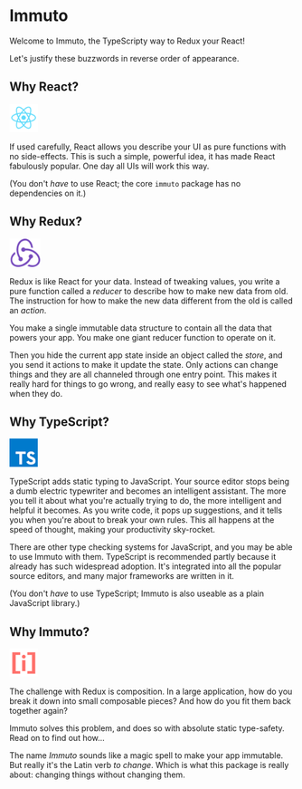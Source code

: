 # Immuto

Welcome to Immuto, the TypeScripty way to Redux your React!

Let's justify these buzzwords in reverse order of appearance.

## Why React?
<img src="react.png" height="50">

If used carefully, React allows you describe your UI as pure functions with no side-effects. This is such a simple, powerful idea, it has made React fabulously popular. One day all UIs will work this way.

(You don't *have* to use React; the core `immuto` package has no dependencies on it.)

## Why Redux?
<img src="redux.png" height="50">

Redux is like React for your data. Instead of tweaking values, you write a pure function called a *reducer* to describe how to make new data from old. The instruction for how to make the new data different from the old is called an *action*.

You make a single immutable data structure to contain all the data that powers your app. You make one giant reducer function to operate on it.

Then you hide the current app state inside an object called the *store*, and you send it actions to make it update the state. Only actions can change things and they are all channeled through one entry point. This makes it really hard for things to go wrong, and really easy to see what's happened when they do.

## Why TypeScript?
<img src="typescript.png" height="50">

TypeScript adds static typing to JavaScript. Your source editor stops being a dumb electric typewriter and becomes an intelligent assistant. The more you tell it about what you're actually trying to do, the more intelligent and helpful it becomes. As you write code, it pops up suggestions, and it tells you when you're about to break your own rules. This all happens at the speed of thought, making your productivity sky-rocket.

There are other type checking systems for JavaScript, and you may be able to use Immuto with them. TypeScript is recommended partly because it already has such widespread adoption. It's integrated into all the popular source editors, and many major frameworks are written in it.

(You don't *have* to use TypeScript; Immuto is also useable as a plain JavaScript library.)

## Why Immuto?
<img src="immuto.png" height="50">

The challenge with Redux is composition. In a large application, how do you break it down into small composable pieces? And how do you fit them back together again?

Immuto solves this problem, and does so with absolute static type-safety. Read on to find out how...

The name *Immuto* sounds like a magic spell to make your app immutable. But really it's the Latin verb *to change*. Which is what this package is really about: changing things without changing them.
